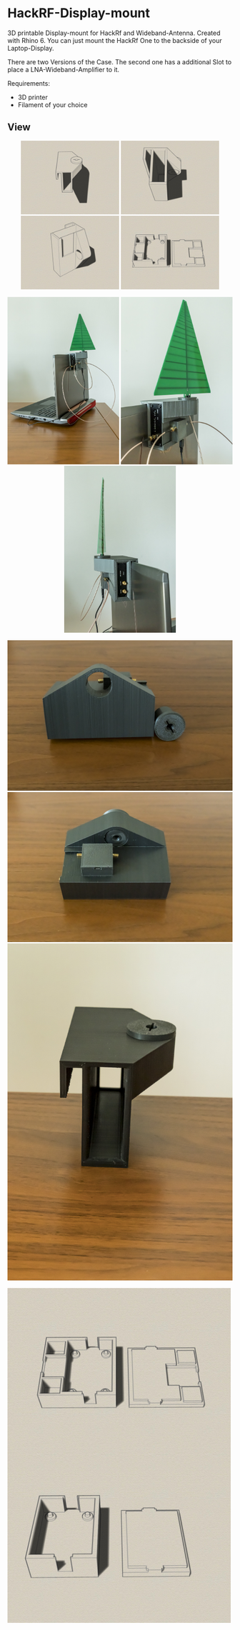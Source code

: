 # HackRF-Display-mount
3D printable Display-mount for HackRf and Wideband-Antenna. Created with Rhino 6.
You can just mount the HackRf One to the backside of your Laptop-Display.

There are two Versions of the Case. The second one has a additional Slot to place 
a LNA-Wideband-Amplifier to it. 

Requirements:
* 3D printer 
* Filament of your choice

## View
<p align="center">
<img src="iso1.jpg" width="220"> 
<img src="iso2.jpg" width="220">
<img src="HackRF-b-iso1.jpg" width="220">
<img src="Wideband2b-iso1.jpg" width="220">
</p>  
<p align="center">
<img src="20200317-DSC04998.jpg" width="250"> 
<img src="20200317-DSC05001.jpg" width="250"> 
<img src="20200317-DSC05002.jpg" width="250"> 
</p>
<p align="center">
<img src="20200317-DSC05004.jpg" hight="120"> 
<img src="20200317-DSC05006.jpg" hight="120"> 
<img src="20200317-DSC05012.jpg" hight="120"> 
</p>
<img src="Wideband2-iso1.jpg" width="500" align="center"> 
<img src="Wideband3-iso1.jpg" width="500" align="center"> 
